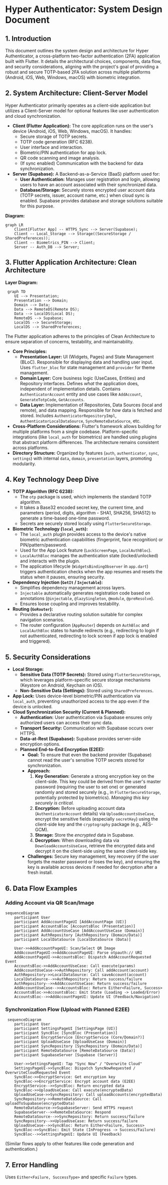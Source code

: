 # Hyper Authenticator: System Design Document

## 1. Introduction
This document outlines the system design and architecture for Hyper Authenticator, a cross-platform two-factor authentication (2FA) application built with Flutter. It details the architectural choices, components, data flow, and security considerations, aligning with the project's goal of providing a robust and secure TOTP-based 2FA solution across multiple platforms (Android, iOS, Web, Windows, macOS) with biometric integration.

## 2. System Architecture: Client-Server Model
Hyper Authenticator primarily operates as a client-side application but utilizes a Client-Server model for optional features like user authentication and cloud synchronization.

*   **Client (Flutter Application):** The core application runs on the user's device (Android, iOS, Web, Windows, macOS). It handles:
    *   Secure storage of TOTP secrets.
    *   TOTP code generation (RFC 6238).
    *   User interface and interaction.
    *   Biometric/PIN authentication for app lock.
    *   QR code scanning and image analysis.
    *   (If sync enabled) Communication with the backend for data synchronization.
*   **Server (Supabase):** A Backend-as-a-Service (BaaS) platform used for:
    *   **User Authentication:** Manages user registration and login, allowing users to have an account associated with their synchronized data.
    *   **Database/Storage:** Securely stores encrypted user account data (TOTP secrets, issuer, account name, etc.) when cloud sync is enabled. Supabase provides database and storage solutions suitable for this purpose.

**Diagram:**

```mermaid
graph LR
    Client[Flutter App] -- HTTPS_Sync --> Server(Supabase);
    Client -- Local_Storage --> Storage((SecureStorage / SharedPreferences));
    Client -- Biometrics_PIN --> Client;
    Server -- Auth_DB --> Server;
```

## 3. Flutter Application Architecture: Clean Architecture

**Layer Diagram:**

```mermaid
 graph TD
    UI --> Presentation;
    Presentation --> Domain;
    Domain --> Data;
    Data --> RemoteDS(Remote DS);
    Data --> LocalDS(Local DS);
    RemoteDS --> Supabase;
    LocalDS --> SecureStorage;
    LocalDS --> SharedPreferences;
```

The Flutter application adheres to the principles of Clean Architecture to ensure separation of concerns, testability, and maintainability.

*   **Core Principles:**
    *   **Presentation Layer:** UI (Widgets, Pages) and State Management (BLoC). Responsible for displaying data and handling user input. Uses `flutter_bloc` for state management and `provider` for theme management.
    *   **Domain Layer:** Core business logic (UseCases, Entities) and Repository interfaces. Defines *what* the application does, independent of implementation details. Contains `AuthenticatorAccount` entity and use cases like `AddAccount`, `GenerateTotpCode`, `GetAccounts`.
    *   **Data Layer:** Implementation of Repositories, Data Sources (local and remote), and data mapping. Responsible for *how* data is fetched and stored. Includes `AuthenticatorRepositoryImpl`, `AuthenticatorLocalDataSource`, `SyncRemoteDataSource`, etc.
*   **Cross-Platform Considerations:** Flutter's framework allows building for multiple platforms from a single codebase. Platform-specific integrations (like `local_auth` for biometrics) are handled using plugins that abstract platform differences. The architecture remains consistent across platforms.
*   **Directory Structure:** Organized by features (`auth`, `authenticator`, `sync`, `settings`) with internal `data`, `domain`, `presentation` layers, promoting modularity.

## 4. Key Technology Deep Dive
*   **TOTP Algorithm (RFC 6238):**
    *   The `otp` package is used, which implements the standard TOTP algorithm.
    *   It takes a Base32 encoded secret key, the current time, and parameters (period, digits, algorithm - SHA1, SHA256, SHA512) to generate a time-based one-time password.
    *   Secrets are securely stored locally using `FlutterSecureStorage`.
*   **Biometric Technology (`local_auth`):**
    *   The `local_auth` plugin provides access to the device's native biometric authentication capabilities (fingerprint, face recognition) or PIN/pattern/password.
    *   Used for the App Lock feature (`LockScreenPage`, `LocalAuthBloc`).
    *   `LocalAuthBloc` manages the authentication state (locked/unlocked) and interacts with the plugin.
    *   The application lifecycle (`WidgetsBindingObserver` in `app.dart`) triggers authentication checks when the app resumes and resets the status when it pauses, ensuring security.
*   **Dependency Injection (`GetIt` / `Injectable`):**
    *   Simplifies dependency management across layers.
    *   `Injectable` automatically generates registration code based on annotations (`@injectable`, `@lazySingleton`, `@module`, `@preResolve`).
    *   Ensures loose coupling and improves testability.
*   **Routing (`GoRouter`):**
    *   Provides a declarative routing solution suitable for complex navigation scenarios.
    *   The router configuration (`AppRouter`) depends on `AuthBloc` and `LocalAuthBloc` states to handle redirects (e.g., redirecting to login if not authenticated, redirecting to lock screen if app lock is enabled and triggered).

## 5. Security Considerations
*   **Local Storage:**
    *   **Sensitive Data (TOTP Secrets):** Stored using `FlutterSecureStorage`, which leverages platform-specific secure storage mechanisms (Keystore on Android, Keychain on iOS).
    *   **Non-Sensitive Data (Settings):** Stored using `SharedPreferences`.
*   **App Lock:** Uses device-level biometric/PIN authentication via `local_auth`, preventing unauthorized access to the app even if the device is unlocked.
*   **Cloud Synchronization Security (Current & Planned):**
    *   **Authentication:** User authentication via Supabase ensures only authorized users can access their sync data.
    *   **Transport Security:** Communication with Supabase occurs over HTTPS.
    *   **Data-at-Rest (Supabase):** Supabase provides server-side encryption options.
    *   **Planned End-to-End Encryption (E2EE):**
        *   **Goal:** To ensure that even the backend provider (Supabase) cannot read the user's sensitive TOTP secrets stored for synchronization.
        *   **Approach:**
            1.  **Key Generation:** Generate a strong encryption key on the client-side. This key could be derived from the user's master password (requiring the user to set one) or generated randomly and stored securely (e.g., in `FlutterSecureStorage`, potentially protected by biometrics). *Managing this key securely is critical.*
            2.  **Encryption:** Before uploading account data (`AuthenticatorAccount` details) via `UploadAccountsUseCase`, encrypt the sensitive fields (especially `secretKey`) using the client-side key and the `cryptography` package (e.g., AES-GCM).
            3.  **Storage:** Store the *encrypted* data in Supabase.
            4.  **Decryption:** When downloading data via `DownloadAccountsUseCase`, retrieve the encrypted data and decrypt it on the client-side using the same client-side key.
        *   **Challenges:** Secure key management, key recovery (if the user forgets the master password or loses the key), and ensuring the key is available across devices if needed for decryption after a fresh install.

## 6. Data Flow Examples

### Adding Account via QR Scan/Image

```mermaid
sequenceDiagram
    participant User
    participant AddAccountPageUI [AddAccountPage (UI)]
    participant AccountsBloc [AccountsBloc (Presentation)]
    participant AddAccountUseCase [AddAccountUseCase (Domain)]
    participant AuthRepository [AuthRepository (Domain/Data)]
    participant LocalDataSource [LocalDataSource (Data)]

    User->>AddAccountPageUI: Scan/Select QR Image
    AddAccountPageUI->>AddAccountPageUI: Parse otpauth:// URI
    AddAccountPageUI->>AccountsBloc: Dispatch AddAccountRequested Event
    AccountsBloc->>AddAccountUseCase: Call execute(params)
    AddAccountUseCase->>AuthRepository: Call addAccount(account)
    AuthRepository->>LocalDataSource: Call saveAccount(account)
    LocalDataSource-->>AuthRepository: Return success/failure
    AuthRepository-->>AddAccountUseCase: Return success/failure
    AddAccountUseCase-->>AccountsBloc: Return Either<Failure, Success>
    AccountsBloc->>AccountsBloc: Emit State (Loading -> Loaded/Error)
    AccountsBloc-->>AddAccountPageUI: Update UI (Feedback/Navigation)
```

### Synchronization Flow (Upload with Planned E2EE)

```mermaid
 sequenceDiagram
    participant User
    participant SettingsPageUI [SettingsPage (UI)]
    participant SyncBloc [SyncBloc (Presentation)]
    participant EncryptService [EncryptService (Core/Domain?)]
    participant UploadUseCase [UploadUseCase (Domain)]
    participant SyncRepository [SyncRepository (Domain/Data)]
    participant RemoteDataSource [RemoteDataSource (Data)]
    participant SupabaseServer [Supabase (Server)]

    User->>SettingsPageUI: Tap "Sync Now" / "Overwrite Cloud"
    SettingsPageUI->>SyncBloc: Dispatch SyncNowRequested / OverwriteCloudRequested Event
    SyncBloc->>EncryptService: Get encryption key
    SyncBloc->>EncryptService: Encrypt account data (E2EE)
    EncryptService-->>SyncBloc: Return encrypted data
    SyncBloc->>UploadUseCase: Call execute(encryptedData)
    UploadUseCase->>SyncRepository: Call uploadAccounts(encryptedData)
    SyncRepository->>RemoteDataSource: Call uploadToSupabase(encryptedData)
    RemoteDataSource->>SupabaseServer: Send HTTPS request
    SupabaseServer-->>RemoteDataSource: Respond
    RemoteDataSource-->>SyncRepository: Return success/failure
    SyncRepository-->>UploadUseCase: Return success/failure
    UploadUseCase-->>SyncBloc: Return Either<Failure, Success>
    SyncBloc->>SyncBloc: Emit State (InProgress -> Success/Failure)
    SyncBloc-->>SettingsPageUI: Update UI (Feedback)
```

(Similar flows apply to other features like code generation and authentication.)

## 7. Error Handling
Uses `Either<Failure, SuccessType>` and specific `Failure` types.
